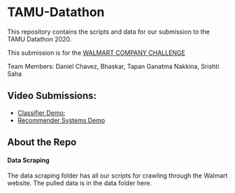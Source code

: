 # TAMU-Datathon
This repository contains the scripts and data for our submission to the TAMU Datathon 2020.

This submission is for the [WALMART COMPANY CHALLENGE](https://tamudatathon.com/challenges#td_open)

Team Members: Daniel Chavez, Bhaskar, Tapan Ganatma Nakkina, Srishti Saha


## Video Submissions:
* [Classifier Demo](https://www.youtube.com/watch?v=4yyQNJGJmeY&feature=youtu.be);
* [Recommender Systems Demo](https://www.youtube.com/watch?v=vynHLFwdmPw)



## About the Repo

#### Data Scraping

The data scraping folder has all our scripts for crawling through the Walmart website. The pulled data is in the data folder here.



